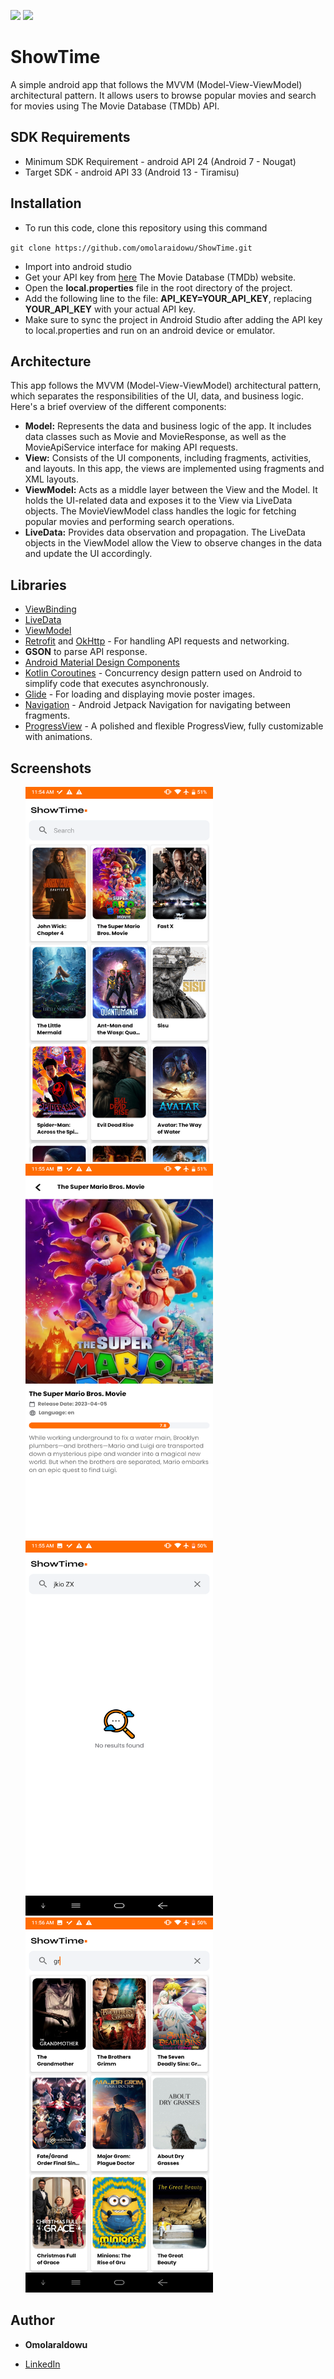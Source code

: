 <img src="https://img.shields.io/badge/made%20with-kotlin-blue.svg?style=plastic"> <img src="https://img.shields.io/badge/API-24%2B-brightgreen.svg?style=plastic">
<br>

# ShowTime

A simple android app that follows the MVVM (Model-View-ViewModel) architectural pattern. It allows users to browse popular movies and search for movies using The Movie Database (TMDb) API.

## SDK Requirements
- Minimum SDK Requirement - android API 24 (Android 7 - Nougat)
- Target SDK - android API 33 (Android 13 - Tiramisu)

## Installation
 - To run this code, clone this repository using this command

`git clone https://github.com/omolaraidowu/ShowTime.git`
 - Import into android studio
 - Get your API key from [here](https://www.themoviedb.org/) The Movie Database (TMDb) website.
 - Open the **local.properties** file in the root directory of the project.
 - Add the following line to the file: **API_KEY=YOUR_API_KEY**, replacing **YOUR_API_KEY** with your actual API key.
 - Make sure to sync the project in Android Studio after adding the API key to local.properties and run on an android device or emulator.

## Architecture 
This app follows the MVVM (Model-View-ViewModel) architectural pattern, which separates the responsibilities of the UI, data, and business logic. Here's a brief overview of the different components:

- **Model:** Represents the data and business logic of the app. It includes data classes such as Movie and MovieResponse, as well as the MovieApiService interface for making API requests.
- **View:** Consists of the UI components, including fragments, activities, and layouts. In this app, the views are implemented using fragments and XML layouts.
- **ViewModel:** Acts as a middle layer between the View and the Model. It holds the UI-related data and exposes it to the View via LiveData objects. The MovieViewModel class handles the logic for fetching popular movies and performing search operations.
- **LiveData:** Provides data observation and propagation. The LiveData objects in the ViewModel allow the View to observe changes in the data and update the UI accordingly.

## Libraries 
 * [ViewBinding](https://developer.android.com/topic/libraries/view-binding)
 * [LiveData](https://developer.android.com/topic/libraries/architecture/livedata)
 * [ViewModel](https://developer.android.com/topic/libraries/architecture/viewmodel)
 * [Retrofit](https://square.github.io/retrofit/) and [OkHttp](https://square.github.io/okhttp/) - For handling API requests and networking.
 * **GSON** to parse API response.
 * [Android Material Design Components](https://material.io/develop/android/docs/getting-started)
 * [Kotlin Coroutines](https://developer.android.com/kotlin/coroutines) - Concurrency design pattern used on Android to simplify code that executes asynchronously.
 * [Glide](https://bumptech.github.io/glide/) - For loading and displaying movie poster images.
 * [Navigation](https://developer.android.com/guide/navigation/get-started) - Android Jetpack Navigation for navigating between fragments.
 * [ProgressView](https://github.com/skydoves/ProgressView) - A polished and flexible ProgressView, fully customizable with animations.

## Screenshots
<ul>
  <img src="https://github.com/OmolaraIdowu/ShowTime/blob/master/screenshots/ShowTime_1.png"width="300" height="600" alt="Screen 1">
  <img src="https://github.com/OmolaraIdowu/ShowTime/blob/master/screenshots/ShowTime_2.png" width="300" height="600" alt="Screen 2">
  <img src="https://github.com/OmolaraIdowu/ShowTime/blob/master/screenshots/ShowTime_3.png" width="300" height="600" alt="Screen 3">
  <img src="https://github.com/OmolaraIdowu/ShowTime/blob/master/screenshots/ShowTime_4.png" width="300" height="600" alt="Screen 4">
</ul>

## Author

* **OmolaraIdowu**  
 - [LinkedIn](https://www.linkedin.com/in/omolara-idowu-0273661b4/)

